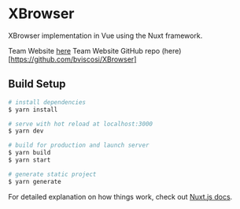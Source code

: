 # XBrowser

XBrowser implementation in Vue using the Nuxt framework.

Team Website [here](https://bviscosi.github.io/XBrowser/)
Team Website GitHub repo (here)[https://github.com/bviscosi/XBrowser]

## Build Setup

```bash
# install dependencies
$ yarn install

# serve with hot reload at localhost:3000
$ yarn dev

# build for production and launch server
$ yarn build
$ yarn start

# generate static project
$ yarn generate
```

For detailed explanation on how things work, check out [Nuxt.js docs](https://nuxtjs.org).
